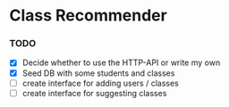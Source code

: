 # Class Recommender

### TODO

- [x] Decide whether to use the HTTP-API or write my own
- [x] Seed DB with some students and classes
- [ ] create interface for adding users / classes
- [ ] create interface for suggesting classes 
